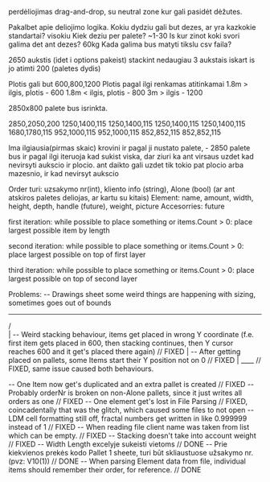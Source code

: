 perdėliojimas drag-and-drop, su neutral zone kur gali pasidėt dėžutes.


Pakalbet apie deliojimo logika.
Kokiu dydziu gali but dezes, ar yra kazkokie standartai? visokiu
Kiek deziu per palete? ~1-30
Is kur zinot koki svori galima det ant dezes? 60kg
Kada galima bus matyti tikslu csv faila?

2650 aukstis (idet i options pakeist)
stackint nedaugiau 3 aukstais
iskart is jo atimti 200 (paletes dydis)

Plotis gali but 600,800,1200
Plotis pagal ilgi renkamas atitinkamai
1.8m > ilgis, plotis - 600
1.8m < ilgis, plotis - 800
3m > ilgis - 1200

2850x800 palete bus isrinkta.

2850,2050,200
1250,1400,115
1250,1400,115
1250,1400,115
1250,1400,115
1680,1780,115
952,1000,115
952,1000,115
852,852,115
852,852,115

Ima ilgiausia(pirmas skaic) krovini ir pagal ji nustato palete, - 2850 palete bus
ir pagal ilgi iteruoja kad sukist viska,
dar ziuri ka ant virsaus uzdet kad nevirsyti aukscio ir plocio.
ant daikto gali uzdet tik tokio pat plocio arba mazesnio, ir kad nevirsyt aukscio

Order turi: uzsakymo nr(int), kliento info (string), Alone (bool) (ar ant atskiros paletes deliojas, ar kartu su kitais)
Element: name, amount, width, height, depth, handle (future), weight, picture 
Accesorries: future




first iteration:
while possible to place something or items.Count > 0:
place largest possible item by length

second iteration:
while possible to place something or items.Count > 0:
place largest possible on top of first layer

third iteration:
while possible to place something or items.Count > 0:
place largest possible on top of second layer



Problems:
-- Drawings sheet some weird things are happening with sizing, sometimes goes out of bounds

 ____
/    
| -- Weird stacking behaviour, items get placed in wrong Y coordinate (f.e. first item gets placed in 600, then stacking continues, then Y cursor reaches 600 and it get's placed there again) // FIXED
| -- After getting placed on pallets, some Items start their Y position not on 0 // FIXED
|
\____ // FIXED, same issue caused both behaviours.

-- One Item now get's duplicated and an extra pallet is created // FIXED
-- Probably orderNr is broken on non-Alone pallets, since it just writes all orders as one // FIXED
-- One element get's lost in File Parsing // FIXED, coincadentally that was the glitch, which caused some files to not open
-- LDM cell formatting still off, fractal numbers get written in like 0.999999 instead of 1 // FIXED
-- When reading file client name was taken from list which can be empty. // FIXED
-- Stacking doesn't take into account weight // FIXED
-- Width Length excelyje sukeisti vietoms // DONE
-- Prie kiekvienos prekės kodo Pallet 1 sheete, turi būt skliaustuose užsakymo nr. (pvz: V10(1)) // DONE
-- When parsing Element data from file, individual items should remember their order, for reference. // DONE

